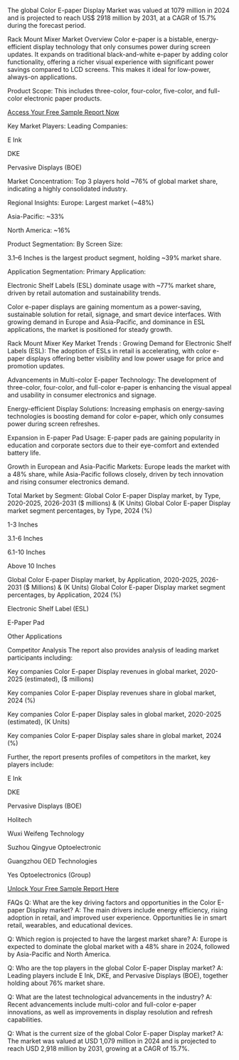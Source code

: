 The global Color E-paper Display Market was valued at 1079 million in 2024 and is projected to reach US$ 2918 million by 2031, at a CAGR of 15.7% during the forecast period.

Rack Mount Mixer Market Overview
Color e-paper is a bistable, energy-efficient display technology that only consumes power during screen updates. It expands on traditional black-and-white e-paper by adding color functionality, offering a richer visual experience with significant power savings compared to LCD screens. This makes it ideal for low-power, always-on applications.

Product Scope:
This includes three-color, four-color, five-color, and full-color electronic paper products.

[Access Your Free Sample Report Now](https://semiconductorinsight.com/download-sample-report/?product_id=91099)


Key Market Players:
Leading Companies:

E Ink

DKE

Pervasive Displays (BOE)

Market Concentration:
Top 3 players hold ~76% of global market share, indicating a highly consolidated industry.

Regional Insights:
Europe: Largest market (~48%)

Asia-Pacific: ~33%

North America: ~16%

Product Segmentation:
By Screen Size:

3.1–6 Inches is the largest product segment, holding ~39% market share.

Application Segmentation:
Primary Application:

Electronic Shelf Labels (ESL) dominate usage with ~77% market share, driven by retail automation and sustainability trends.

Color e-paper displays are gaining momentum as a power-saving, sustainable solution for retail, signage, and smart device interfaces. With growing demand in Europe and Asia-Pacific, and dominance in ESL applications, the market is positioned for steady growth.

Rack Mount Mixer Key Market Trends  :
Growing Demand for Electronic Shelf Labels (ESL): The adoption of ESLs in retail is accelerating, with color e-paper displays offering better visibility and low power usage for price and promotion updates.

Advancements in Multi-color E-paper Technology: The development of three-color, four-color, and full-color e-paper is enhancing the visual appeal and usability in consumer electronics and signage.

Energy-efficient Display Solutions: Increasing emphasis on energy-saving technologies is boosting demand for color e-paper, which only consumes power during screen refreshes.

Expansion in E-paper Pad Usage: E-paper pads are gaining popularity in education and corporate sectors due to their eye-comfort and extended battery life.

Growth in European and Asia-Pacific Markets: Europe leads the market with a 48% share, while Asia-Pacific follows closely, driven by tech innovation and rising consumer electronics demand.

Total Market by Segment:
Global Color E-paper Display market, by Type, 2020-2025, 2026-2031 ($ millions) & (K Units)
Global Color E-paper Display market segment percentages, by Type, 2024 (%)

1-3 Inches

3.1-6 Inches

6.1-10 Inches

Above 10 Inches

Global Color E-paper Display market, by Application, 2020-2025, 2026-2031 ($ Millions) & (K Units)
Global Color E-paper Display market segment percentages, by Application, 2024 (%)

Electronic Shelf Label (ESL)

E-Paper Pad

Other Applications

Competitor Analysis
The report also provides analysis of leading market participants including:

Key companies Color E-paper Display revenues in global market, 2020-2025 (estimated), ($ millions)

Key companies Color E-paper Display revenues share in global market, 2024 (%)

Key companies Color E-paper Display sales in global market, 2020-2025 (estimated), (K Units)

Key companies Color E-paper Display sales share in global market, 2024 (%)

Further, the report presents profiles of competitors in the market, key players include:

E Ink

DKE

Pervasive Displays (BOE)

Holitech

Wuxi Weifeng Technology

Suzhou Qingyue Optoelectronic

Guangzhou OED Technologies

Yes Optoelectronics (Group)

[Unlock Your Free Sample Report Here](https://semiconductorinsight.com/download-sample-report/?product_id=91099)

FAQs
Q: What are the key driving factors and opportunities in the Color E-paper Display market?
A: The main drivers include energy efficiency, rising adoption in retail, and improved user experience. Opportunities lie in smart retail, wearables, and educational devices.


Q: Which region is projected to have the largest market share?
A: Europe is expected to dominate the global market with a 48% share in 2024, followed by Asia-Pacific and North America.


Q: Who are the top players in the global Color E-paper Display market?
A: Leading players include E Ink, DKE, and Pervasive Displays (BOE), together holding about 76% market share.


Q: What are the latest technological advancements in the industry?
A: Recent advancements include multi-color and full-color e-paper innovations, as well as improvements in display resolution and refresh capabilities.


Q: What is the current size of the global Color E-paper Display market?
A: The market was valued at USD 1,079 million in 2024 and is projected to reach USD 2,918 million by 2031, growing at a CAGR of 15.7%.


